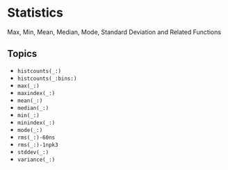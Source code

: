 # Statistics

Max, Min, Mean, Median, Mode, Standard Deviation and Related Functions

## Topics

- ``histcounts(_:)``
- ``histcounts(_:bins:)``
- ``max(_:)``
- ``maxindex(_:)``
- ``mean(_:)``
- ``median(_:)``
- ``min(_:)``
- ``minindex(_:)``
- ``mode(_:)``
- ``rms(_:)-60ns``
- ``rms(_:)-1npk3``
- ``stddev(_:)``
- ``variance(_:)``
